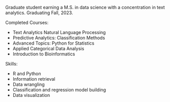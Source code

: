 Graduate student earning a M.S. in data science with a concentration in text analytics. Graduating Fall, 2023. 




Completed Courses:
  - Text Analytics Natural Language Processing 
  - Predictive Analytics: Classification Methods
  - Advanced Topics: Python for Statistics
  - Applied Categorical Data Analysis
  - Introduction to Bioinformatics
  

Skills:
 
  - R and Python
  - Information retrieval
  - Data wrangling
  - Classification and regression model building
  - Data visualization
